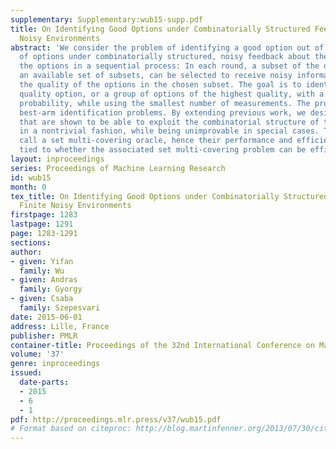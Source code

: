 ```yaml
---
supplementary: Supplementary:wub15-supp.pdf
title: On Identifying Good Options under Combinatorially Structured Feedback in Finite
  Noisy Environments
abstract: 'We consider the problem of identifying a good option out of finite set
  of options under combinatorially structured, noisy feedback about the quality of
  the options in a sequential process: In each round, a subset of the options, from
  an available set of subsets, can be selected to receive noisy information about
  the quality of the options in the chosen subset. The goal is to identify the highest
  quality option, or a group of options of the highest quality, with a small error
  probability, while using the smallest number of measurements. The problem generalizes
  best-arm identification problems. By extending previous work, we design new algorithms
  that are shown to be able to exploit the combinatorial structure of the problem
  in a nontrivial fashion, while being unimprovable in special cases. The algorithms
  call a set multi-covering oracle, hence their performance and efficiency is strongly
  tied to whether the associated set multi-covering problem can be efficiently solved.'
layout: inproceedings
series: Proceedings of Machine Learning Research
id: wub15
month: 0
tex_title: On Identifying Good Options under Combinatorially Structured Feedback in
  Finite Noisy Environments
firstpage: 1283
lastpage: 1291
page: 1283-1291
sections: 
author:
- given: Yifan
  family: Wu
- given: Andras
  family: Gyorgy
- given: Csaba
  family: Szepesvari
date: 2015-06-01
address: Lille, France
publisher: PMLR
container-title: Proceedings of the 32nd International Conference on Machine Learning
volume: '37'
genre: inproceedings
issued:
  date-parts:
  - 2015
  - 6
  - 1
pdf: http://proceedings.mlr.press/v37/wub15.pdf
# Format based on citeproc: http://blog.martinfenner.org/2013/07/30/citeproc-yaml-for-bibliographies/
---
```

